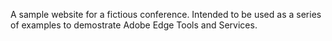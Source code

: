A sample website for a fictious conference.  Intended to be used as a series of examples to demostrate Adobe Edge Tools and Services.